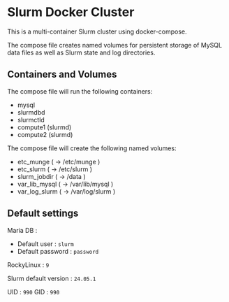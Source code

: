 # Slurm Docker Cluster

This is a multi-container Slurm cluster using docker-compose.  

The compose file creates named volumes for persistent storage of MySQL data files as well as Slurm state and log directories.

## Containers and Volumes

The compose file will run the following containers:

* mysql
* slurmdbd
* slurmctld
* compute1 (slurmd)
* compute2 (slurmd)

The compose file will create the following named volumes:

* etc_munge         ( -> /etc/munge     )
* etc_slurm         ( -> /etc/slurm     )
* slurm_jobdir      ( -> /data          )
* var_lib_mysql     ( -> /var/lib/mysql )
* var_log_slurm     ( -> /var/log/slurm )

## Default settings 

Maria DB : 
  - Default user : `slurm`
  - Default password : `password`

RockyLinux : `9`

Slurm default version : `24.05.1`

UID : `990`
GID : `990`


## Building the Docker Image

Build the image locally:

```console
docker build -t slurm-docker-cluster:24.05.1 .
```

Build a different version of Slurm using Docker build args and the Slurm Git
tag:

```console
docker build --build-arg SLURM_TAG="slurm-23-11-8-1" -t slurm-docker-cluster:23.11.8 .
```

Or equivalently using `docker-compose`:

```console
SLURM_TAG=slurm-23-11-8-1 IMAGE_TAG=23.11.8 docker-compose build
```

Slurm Tags : https://github.com/SchedMD/slurm/tags

## Starting the Cluster

Run `docker-compose` to instantiate the cluster:

```console
IMAGE_TAG=24.05.1 docker-compose up -d
```

## Register the Cluster with SlurmDBD

To register the cluster to the slurmdbd daemon, run the `register_cluster.sh`
script:

```console
./register_cluster.sh
```

> Note: You may have to wait a few seconds for the cluster daemons to become
> ready before registering the cluster.  Otherwise, you may get an error such
> as **sacctmgr: error: Problem talking to the database: Connection refused**.
>
> You can check the status of the cluster by viewing the logs: `docker-compose
> logs -f`

## Accessing the Cluster

Use `docker exec` to run a bash shell on the controller container:

```console
docker exec -it slurmctld bash
```

From the shell, execute slurm commands, for example:

```console
[root@slurmctld /]# sinfo
PARTITION AVAIL  TIMELIMIT  NODES  STATE NODELIST
normal*      up 5-00:00:00      2   idle c[1-2]
```

## Submitting Jobs

The `slurm_jobdir` named volume is mounted on each Slurm container as `/data`.
Therefore, in order to see job output files while on the controller, change to
the `/data` directory when on the **slurmctld** container and then submit a job:

```console
[root@slurmctld /]# cd /data/
[root@slurmctld data]# sbatch --wrap="hostname"
Submitted batch job 2
[root@slurmctld data]# ls
slurm-2.out
[root@slurmctld data]# cat slurm-2.out
c1
```

## Stopping and Restarting the Cluster

```console
docker-compose stop
docker-compose start
```

## Deleting the Cluster

To remove all containers and volumes, run:

```console
docker-compose stop
docker-compose rm -f
docker volume rm slurm-docker-cluster_etc_munge slurm-docker-cluster_etc_slurm slurm-docker-cluster_slurm_jobdir slurm-docker-cluster_var_lib_mysql slurm-docker-cluster_var_log_slurm
```
## Updating the Cluster

If you want to change the `slurm.conf` or `slurmdbd.conf` file without a rebuilding you can do so by calling
```console
./update_slurmfiles.sh slurm.conf slurmdbd.conf
```
(or just one of the files).
The Cluster will automatically be restarted afterwards with
```console
docker-compose restart
```
This might come in handy if you add or remove a node to your cluster or want to test a new setting.

## Credit

This is a fork of Giovanni Torres' github repo : https://github.com/giovtorres/slurm-docker-cluster
